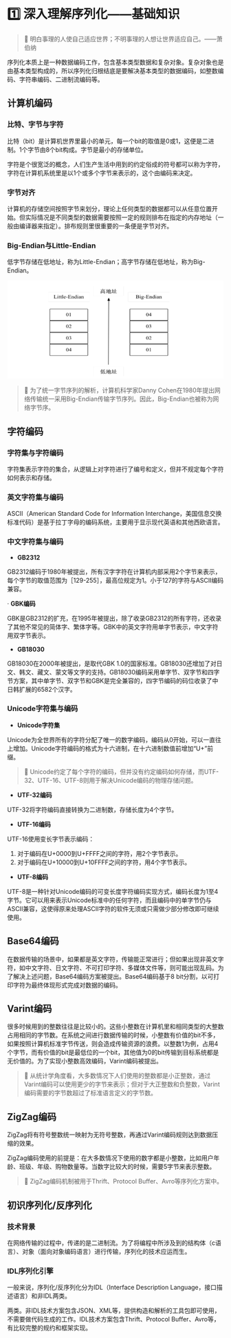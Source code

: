 # :one: 深入理解序列化——基础知识

> :pushpin: 明白事理的人使自己适应世界；不明事理的人想让世界适应自己。——萧伯纳

序列化本质上是一种数据编码工作，包含基本类型数据和复杂对象。复杂对象也是由基本类型构成的，所以序列化归根结底是要解决基本类型的数据编码，如整数编码、字符串编码、二进制流编码等。

## 计算机编码

### 比特、字节与字符

比特（bit）是计算机世界里最小的单元，每一个bit的取值是0或1，这便是二进制。1个字节由8个bit构成。字节是最小的存储单位。

字符是个很宽泛的概念，人们生产生活中用到的约定俗成的符号都可以称为字符，字符在计算机系统里是以1个或多个字节来表示的，这个由编码来决定。

### 字节对齐

计算机的存储空间按照字节来划分，理论上任何类型的数据都可以从任意位置开始。但实际情况是不同类型的数据需要按照一定的规则排布在指定的内存地址（一般由编译器来指定）。排布规则里很重要的一条便是字节对齐。

### Big-Endian与Little-Endian

低字节存储在低地址，称为Little-Endian；高字节存储在低地址，称为Big-Endian。

![img.png](../img/编程语言/endian.png)

> :bell: 为了统一字节序列的解析，计算机科学家Danny Cohen在1980年提出网络传输统一采用Big-Endian传输字节序列。因此，Big-Endian也被称为网络字节序。

## 字符编码

### 字符集与字符编码

字符集表示字符的集合，从逻辑上对字符进行了编号和定义，但并不规定每个字符如何表示和存储。

### 英文字符集与编码

ASCII（American Standard Code for Information Interchange，美国信息交换标准代码）是基于拉丁字母的编码系统，主要用于显示现代英语和其他西欧语言。

### 中文字符集与编码

- **GB2312**

GB2312编码于1980年被提出，所有汉字字符在计算机内部采用2个字节来表示，每个字节的取值范围为［129-255］，最高位规定为1。小于127的字符与ASCII编码兼容。

· **GBK编码**

GBK是GB2312的扩充，在1995年被提出，除了收录GB2312的所有字符，还收录了其他不常见的简体字、繁体字等。GBK中的英文字符用单字节表示，中文字符用双字节表示。

- **GB18030**

GB18030在2000年被提出，是取代GBK 1.0的国家标准。GB18030还增加了对日文、韩文、藏文、蒙文等文字的支持。GB18030编码采用单字节、双字节和四字节方案，其中单字节、双字节和GBK是完全兼容的，四字节编码的码位收录了中日韩扩展的6582个汉字。

### Unicode字符集与编码

- **Unicode字符集**

Unicode为全世界所有的字符分配了唯一的数字编码，编码从0开始，可以一直往上增加。Unicode字符编码的格式为十六进制，在十六进制数值前增加“U+”前缀。

> :bell: Unicode约定了每个字符的编码，但并没有约定编码如何存储，而UTF-32、UTF-16、UTF-8则用于解决Unicode编码的物理存储问题。

- **UTF-32编码**

UTF-32将字符编码直接转换为二进制数，存储长度为4个字节。

- **UTF-16编码**

UTF-16使用变长字节表示编码：

1. 对于编码在U+0000到U+FFFF之间的字符，用2个字节表示。
2. 对于编码在U+10000到U+10FFFF之间的字符，用4个字节表示。

- **UTF-8编码**

UTF-8是一种针对Unicode编码的可变长度字符编码实现方式，编码长度为1至4字节。它可以用来表示Unicode标准中的任何字符，而且编码中的单字节仍与ASCII兼容，这使得原来处理ASCII字符的软件无须或只需做少部分修改即可继续使用。

## Base64编码

在数据传输的场景中，如果都是英文字符，传输能正常进行；但如果出现非英文字符，如中文字符、日文字符、不可打印字符、多媒体文件等，则可能出现乱码。为了解决上述问题，Base64编码方案被提出。Base64编码基于8 bit分割，以可打印字符为最终体现形式完成对数据的编码。

## Varint编码

很多时候用到的整数往往是比较小的。这些小整数在计算机里和相同类型的大整数占用相同的字节数。在系统之间进行数据传输的时候，小整数有价值的bit不多，如果按照计算机标准字节传送，则会造成传输资源的浪费。以整数1为例，占用4个字节，而有价值的bit是最低位的一个bit，其他值为0的bit传输到目标系统都是无价值的。为了实现小整数高效编码，Varint编码被提出。

> :bell: 从统计学角度看，大多数情况下人们使用的整数都是小正整数，通过Varint编码可以使用更少的字节来表示；但对于大正整数和负整数，Varint编码需要的字节数超过了标准语言定义的字节数。

## ZigZag编码

ZigZag将有符号整数统一映射为无符号整数，再通过Varint编码规则达到数据压缩的效果。

ZigZag编码使用的前提是：在大多数情况下使用的数字都是小整数，比如用户年龄、班级、年级、购物数量等。当数字比较大的时候，需要5字节来表示整数。

> :bell: ZigZag编码机制被用于Thrift、Protocol Buffer、Avro等序列化方案中。

## 初识序列化/反序列化

### 技术背景

在网络传输的过程中，传递的是二进制流。为了将编程中所涉及到的结构体（c语言）、对象（面向对象编码语言）进行传输，序列化的技术应运而生。

### IDL序列化引擎

一般来说，序列化/反序列化分为IDL（Interface Description Language，接口描述语言）和非IDL两类。

两类。非IDL技术方案包含JSON、XML等，提供构造和解析的工具包即可使用，不需要做代码生成的工作。IDL技术方案包含Thrift、Protocol Buffer、Avro等，有比较完整的规约和框架实现。
